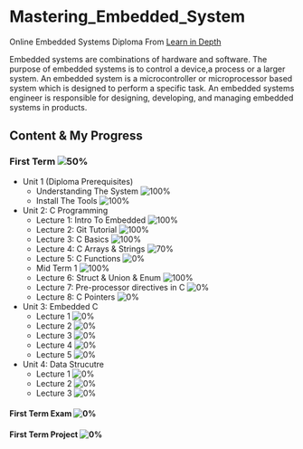 # Mastering_Embedded_System
Online Embedded Systems Diploma From [Learn in Depth](https://www.learn-in-depth.com)

Embedded systems are combinations of hardware and software. The purpose of embedded systems is to control a device,a process or a larger system.
An embedded system is a microcontroller or microprocessor based system which is designed to perform a specific task.
An embedded systems engineer is responsible for designing, developing, and managing embedded systems in products. 


## Content & My Progress
### First Term ![50%](https://progress-bar.dev/50?title=InProgress)
* Unit 1 (Diploma Prerequisites)
  * Understanding The System ![100%](https://progress-bar.dev/100)
  * Install The Tools ![100%](https://progress-bar.dev/100)
* Unit 2: C Programming
  * Lecture 1: Intro To Embedded ![100%](https://progress-bar.dev/100)
  * Lecture 2: Git Tutorial ![100%](https://progress-bar.dev/100)
  * Lecture 3: C Basics  ![100%](https://progress-bar.dev/100)
  * Lecture 4: C Arrays & Strings ![70%](https://progress-bar.dev/100)
  * Lecture 5: C Functions ![0%](https://progress-bar.dev/100)
  * Mid Term 1 ![100%](https://progress-bar.dev/100)
  * Lecture 6: Struct & Union & Enum ![100%](https://progress-bar.dev/100)
  * Lecture 7: Pre-processor directives in C ![0%](https://progress-bar.dev/50)
  * Lecture 8: C Pointers ![0%](https://progress-bar.dev/0)
* Unit 3: Embedded C
  * Lecture 1 ![0%](https://progress-bar.dev/0)
  * Lecture 2 ![0%](https://progress-bar.dev/0)
  * Lecture 3 ![0%](https://progress-bar.dev/0)
  * Lecture 4 ![0%](https://progress-bar.dev/0)
  * Lecture 5 ![0%](https://progress-bar.dev/0)
* Unit 4: Data Strucutre
  * Lecture 1 ![0%](https://progress-bar.dev/0)
  * Lecture 2 ![0%](https://progress-bar.dev/0)
  * Lecture 3 ![0%](https://progress-bar.dev/0)
#### First Term Exam ![0%](https://progress-bar.dev/0)
#### First Term Project ![0%](https://progress-bar.dev/0)
